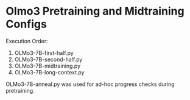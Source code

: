 # Olmo3 Pretraining and Midtraining Configs

Execution Order:
1. OLMo3-7B-first-half.py
2. OLMo3-7B-second-half.py
3. OLMo3-7B-midtraining.py
4. OLMo3-7B-long-context.py

OLMo3-7B-anneal.py was used for ad-hoc progress checks during pretraining.
